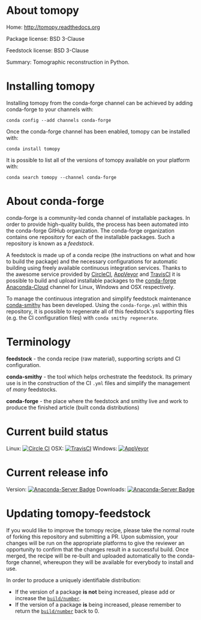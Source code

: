 About tomopy
============

Home: http://tomopy.readthedocs.org

Package license: BSD 3-Clause

Feedstock license: BSD 3-Clause

Summary: Tomographic reconstruction in Python.



Installing tomopy
=================

Installing tomopy from the conda-forge channel can be achieved by adding conda-forge to your channels with:

```
conda config --add channels conda-forge
```

Once the conda-forge channel has been enabled, tomopy can be installed with:

```
conda install tomopy
```

It is possible to list all of the versions of tomopy available on your platform with:

```
conda search tomopy --channel conda-forge
```


About conda-forge
=================

conda-forge is a community-led conda channel of installable packages.
In order to provide high-quality builds, the process has been automated into the
conda-forge GitHub organization. The conda-forge organization contains one repository 
for each of the installable packages. Such a repository is known as a *feedstock*.

A feedstock is made up of a conda recipe (the instructions on what and how to build
the package) and the necessary configurations for automatic building using freely
available continuous integration services. Thanks to the awesome service provided by
[CircleCI](https://circleci.com/), [AppVeyor](http://www.appveyor.com/)
and [TravisCI](https://travis-ci.org/) it is possible to build and upload installable
packages to the [conda-forge](https://anaconda.org/conda-forge)
[Anaconda-Cloud](http://docs.anaconda.org/) channel for Linux, Windows and OSX respectively.

To manage the continuous integration and simplify feedstock maintenance
[conda-smithy](http://github.com/conda-forge/conda-smithy) has been developed.
Using the ``conda-forge.yml`` within this repository, it is possible to regenerate all of
this feedstock's supporting files (e.g. the CI configuration files) with ``conda smithy regenerate``.


Terminology
===========

**feedstock** - the conda recipe (raw material), supporting scripts and CI configuration.

**conda-smithy** - the tool which helps orchestrate the feedstock.
                   Its primary use is in the construction of the CI ``.yml`` files
                   and simplify the management of *many* feedstocks.

**conda-forge** - the place where the feedstock and smithy live and work to
                  produce the finished article (built conda distributions)

Current build status
====================

Linux: [![Circle CI](https://circleci.com/gh/conda-forge/tomopy-feedstock.svg?style=svg)](https://circleci.com/gh/conda-forge/tomopy-feedstock)
OSX: [![TravisCI](https://travis-ci.org/conda-forge/tomopy-feedstock.svg?branch=master)](https://travis-ci.org/conda-forge/tomopy-feedstock) 
Windows: [![AppVeyor](https://ci.appveyor.com/api/projects/status/github/conda-forge/tomopy-feedstock?svg=True)](https://ci.appveyor.com/project/conda-forge/tomopy-feedstock/branch/master)

Current release info
====================
Version: [![Anaconda-Server Badge](https://anaconda.org/conda-forge/tomopy/badges/version.svg)](https://anaconda.org/conda-forge/tomopy)
Downloads: [![Anaconda-Server Badge](https://anaconda.org/conda-forge/tomopy/badges/downloads.svg)](https://anaconda.org/conda-forge/tomopy)


Updating tomopy-feedstock
=========================

If you would like to improve the tomopy recipe, please take the normal
route of forking this repository and submitting a PR. Upon submission, your changes will
be run on the appropriate platforms to give the reviewer an opportunity to confirm that the
changes result in a successful build. Once merged, the recipe will be re-built and uploaded
automatically to the conda-forge channel, whereupon they will be available for everybody to
install and use.

In order to produce a uniquely identifiable distribution:
 * If the version of a package **is not** being increased, please add or increase
   the [``build/number``](http://conda.pydata.org/docs/building/meta-yaml.html#build-number-and-string). 
 * If the version of a package **is** being increased, please remember to return
   the [``build/number``](http://conda.pydata.org/docs/building/meta-yaml.html#build-number-and-string)
   back to 0.
